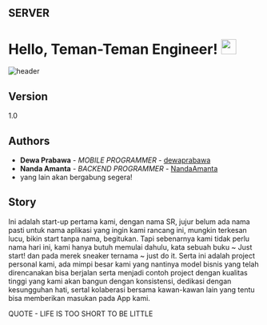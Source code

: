 ## SERVER

# Hello, Teman-Teman Engineer! <img src="https://raw.githubusercontent.com/MartinHeinz/MartinHeinz/master/wave.gif" width="30px">

![header](https://capsule-render.vercel.app/api?type=wave&color=auto&height=300&section=footer&text=SR%20PROJECT&fontSize=90)

## Version

1.0

## Authors

* **Dewa Prabawa** - *MOBILE PROGRAMMER* - [dewaprabawa](https://github.com/dewaprabawa)
* **Nanda Amanta** - *BACKEND PROGRAMMER* - [NandaAmanta](https://github.com/NandaAmanta)
* yang lain akan bergabung segera!


## Story

Ini adalah start-up pertama kami, dengan nama SR, jujur belum ada nama pasti untuk nama aplikasi yang ingin kami rancang ini, mungkin terkesan lucu, bikin start tanpa nama, begitukan. Tapi sebenarnya kami tidak perlu nama hari ini, kami hanya butuh memulai dahulu, kata sebuah buku ~ Just start! dan pada merek sneaker ternama ~ just do it. Serta ini adalah project personal kami, ada mimpi besar kami yang nantinya model bisnis yang telah direncanakan bisa berjalan serta menjadi contoh project dengan kualitas tinggi yang kami akan bangun dengan konsistensi, dedikasi dengan kesungguhan hati, sertal kolaberasi bersama kawan-kawan lain yang tentu bisa memberikan masukan pada App kami. 

QUOTE - LIFE IS TOO SHORT TO BE LITTLE 
